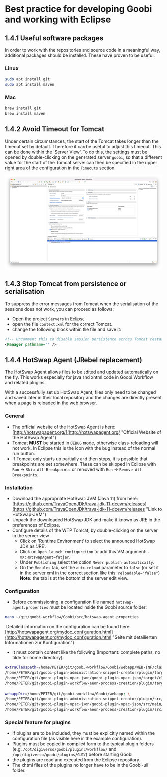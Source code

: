 # Best practice for developing Goobi and working with Eclipse

## 1.4.1 Useful software packages
In order to work with the repositories and source code in a meaningful way, additional packages should be installed. These have proven to be useful:

### Linux

```bash
sudo apt install git
sudo apt install maven
```

### Mac

```bash
brew install git
brew install maven
```


## 1.4.2 Avoid Timeout for Tomcat
Under certain circumstances, the start of the Tomcat takes longer than the timeout set by default. Therefore it can be useful to adjust this timeout. This can be done within the 'Server View'. To do this, the settings must be opened by double-clicking on the generated server `goobi`, so that a different value for the start of the Tomcat server can then be specified in the upper right area of the configuration in the `Timeouts` section.

![Timeout](screen.png)


## 1.4.3 Stop Tomcat from persistence or serialisation
To suppress the error messages from Tomcat when the serialisation of the sessions does not work, you can proceed as follows:
  - Open the project `Servers` in Eclipse.
  - open the file `context.xml` for the correct Tomcat.
  - change the following block within the file and save it:
  
```xml
<!-- Uncomment this to disable session persistence across Tomcat restarts -->
<Manager pathname="" />
```

## 1.4.4 HotSwap Agent (JRebel replacement)
The HotSwap Agent allows files to be edited and updated automatically on the fly. This works especially for java and xhtml code in Goobi Workflow and related plugins.

With a successfully set up HotSwap Agent, files only need to be changed and saved later in their local repository and the changes are directly present when a page is reloaded in the web browser.


### General
- The official website of the HotSwap Agent is here: [http://hotswapagent.org/](http://hotswapagent.org/ "Official Website of the HotSwap Agent")
- Tomcat **MUST** be started in `DEBUG` mode, otherwise class-reloading will not work. In Eclipse this is the icon with the bug instead of the normal run button.
- If Tomcat only starts up partially and then stops, it is possible that breakpoints are set somewhere. These can be skipped in Eclipse with `Run` -> `Skip All Breakpoints` or removed with `Run` -> `Remove All Breakpoints`.


### Installation
- Download the appropriate HotSwap JVM (Java 11) from here: [https://github.com/TravaOpenJDK/trava-jdk-11-dcevm/releases](https://github.com/TravaOpenJDK/trava-jdk-11-dcevm/releases "Link to HotSwap-JVM")
- Unpack the downloaded HotSwap JDK and make it known as JRE in the preferences of Eclipse.
- Configure details of the WTP Tomcat, by double-clicking on the server in the server view
  - Click on 'Runtime Environment' to select the announced HotSwap JDK as 'JRE'.
  - Click on `Open launch configuration` to add this VM argument: `-XX:HotswapAgent=fatjar`.
  - Under `Publishing` select the option `Never publish automatically`.
  - On the `Modules` tab, set the `auto-reload` parameter to `false` (or set it in the server.xml in the correct section like this: `reloadable="false"`) **Note:** the tab is at the bottom of the server edit view.


### Configuration
- Before commissioning, a configuration file named `hotswap-agent.properties` must be located inside the Goobi source folder:

```bash
nano ~/git/goobi-workflow/Goobi/src/hotswap-agent.properties
```
​
Detailed information on the configuration can be found here: [http://hotswapagent.org/mydoc_configuration.html](http://hotswapagent.org/mydoc_configuration.html "Seite mit detailierten Informationen zur Konfiguration")

- It must contain content like the following (Important: complete paths, no tilde for home directory):

```bash
extraClasspath=/home/PETER/git/goobi-workflow/Goobi/webapp/WEB-INF/classes/; \
/home/PETER/git/goobi-plugin-administration-snippet-creator/plugin/target/classes; \
/home/PETER/git/goobi-plugin-opac-json/goobi-plugin-opac-json/target/classes; \
/home/PETER/git/goobi-plugin-workflow-aeon-process-creation/plugin/target/classes;

webappDir=/home/PETER/git/goobi-workflow/Goobi/webapp; \
/home/PETER/git/goobi-plugin-administration-snippet-creator/plugin/src/main/resources/GUI/META-INF/resources; \
/home/PETER/git/goobi-plugin-opac-json/goobi-plugin-opac-json/src/main/resources/GUI/META-INF/resources; \
/home/PETER/git/goobi-plugin-workflow-aeon-process-creation/plugin/src/main/resources/GUI/META-INF/resources;
```

### Special feature for plugins
- If plugins are to be included, they must be explicitly named within the configuration file (as visible here in the example configuration).
- Plugins must be copied in compiled form to the typical plugin folders (e.g. `/opt/digiverso/goobi/plugins/workflow/` and `/opt/digiverso/goobi/plugins/GUI/`) before starting Goobi
- the plugins are read and executed from the Eclipse repository.
- The xhtml files of the plugins no longer have to be in the Goobi-uii folder.